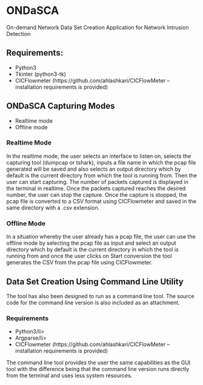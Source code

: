 # ONDaSCA
On-demand Network Data Set Creation Application for Network Intrusion Detection

## Requirements: 
<ul>
  <li>Python3</li>
  <li>Tkinter (python3-tk)</li>
  <li>CICFlowmeter (https://github.com/ahlashkari/CICFlowMeter – installation requirements is provided)</li>
 </ul>
  
## ONDaSCA Capturing Modes
<ul>
  <li>Realtime mode</li>
  <li>Offline mode</li>
 </ul>

### Realtime Mode
In the realtime mode, the user selects an interface to listen on, selects the capturing tool (dumpcap or tshark), inputs a file name in which the pcap file generated will be saved and also selects an output directory which by default is the current directory from which the tool is running from. Then the user can start capturing. 
The number of packets captured is displayed in the terminal in realtime. Once the packets captured reaches the desired number, the user can stop the capture. Once the capture is stopped, the pcap file is converted to a CSV format using CICFlowmeter and saved in the same directory with a .csv extension.

### Offline Mode
In a situation whereby the user already has a pcap file, the user can use the offline mode by selecting the pcap file as input and select an output directory which by default is the current directory in which the tool is running from and once the user clicks on Start conversion the tool generates the CSV from the pcap file using CICFlowmeter. 

## Data Set Creation Using Command Line Utility
The tool has also been designed to run as a command line tool. The source code for the command line version is also included as an attachment.

### Requirements
<ul>
  <li>Python3/li>
  <li>Argparse/li>
  <li>CICFlowmeter (https://github.com/ahlashkari/CICFlowMeter – installation requirements is provided)</li>
 </ul>

The command line tool provides the user the same capabilities as the GUI tool with the difference being that the command line version runs directly from the terminal and uses less system resources. 
